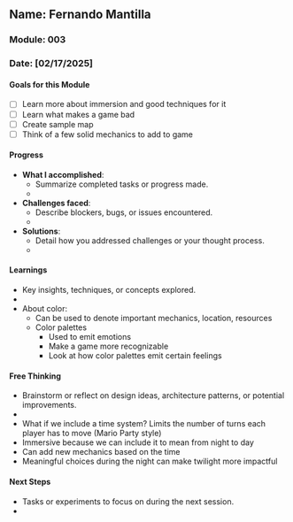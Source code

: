 <!-- Markdown Docs: https://docs.github.com/en/get-started/writing-on-github/getting-started-with-writing-and-formatting-on-github/basic-writing-and-formatting-syntax -->
## Name: Fernando Mantilla
### Module: 003

<!-- Repeat the below as needed-->
### Date: [02/17/2025]

#### Goals for this Module
<!-- Example Template (include the brackets to make a checklist, fill them in as appropriate
- [ ] Goal 1
- [ ] Goal 2
- [ ] Goal 3
-->
- [ ] Learn more about immersion and good techniques for it
- [ ] Learn what makes a game bad
- [ ] Create sample map
- [ ] Think of a few solid mechanics to add to game

#### Progress
- **What I accomplished**:
  - Summarize completed tasks or progress made.
  - <!--Your entry here or N/A if not applicable for this entry-->
- **Challenges faced**:
  - Describe blockers, bugs, or issues encountered.
  -  <!--Your entry here or N/A if not applicable for this entry-->
- **Solutions**:
  - Detail how you addressed challenges or your thought process.
  -  <!--Your entry here or N/A if not applicable for this entry-->

#### Learnings
- Key insights, techniques, or concepts explored.
-  <!--Your entry here or N/A if not applicable for this entry-->
  - About color:
    - Can be used to denote important mechanics, location, resources
    - Color palettes
      - Used to emit emotions
      - Make a game more recognizable
      - Look at how color palettes emit certain feelings

#### Free Thinking
- Brainstorm or reflect on design ideas, architecture patterns, or potential improvements.
-  <!--Your entry here or N/A if not applicable for this entry-->
-  What if we include a time system? Limits the number of turns each player has to move (Mario Party style)
  - Immersive because we can include it to mean from night to day
  - Can add new mechanics based on the time
  - Meaningful choices during the night can make twilight more impactful 

#### Next Steps
- Tasks or experiments to focus on during the next session.
-  <!--Your entry here or N/A if not applicable for this entry-->
